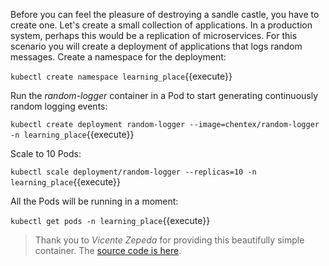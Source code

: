 Before you can feel the pleasure of destroying a sandle castle, you have to create one. Let's create a small collection of applications. In a production system, perhaps this would be a replication of microservices. For this scenario you will create a deployment of applications that logs random messages. Create a namespace for the deployment:

`kubectl create namespace learning_place`{{execute}}

Run the _random-logger_ container in a Pod to start generating continuously random logging events:

`kubectl create deployment random-logger --image=chentex/random-logger -n learning_place`{{execute}}

Scale to 10 Pods:

`kubectl scale deployment/random-logger --replicas=10 -n learning_place`{{execute}}

All the Pods will be running in a moment:

`kubectl get pods -n learning_place`{{execute}}

> Thank you to _Vicente Zepeda_ for providing this beautifully simple container. The [source code is here](https://github.com/chentex/random-logger).
